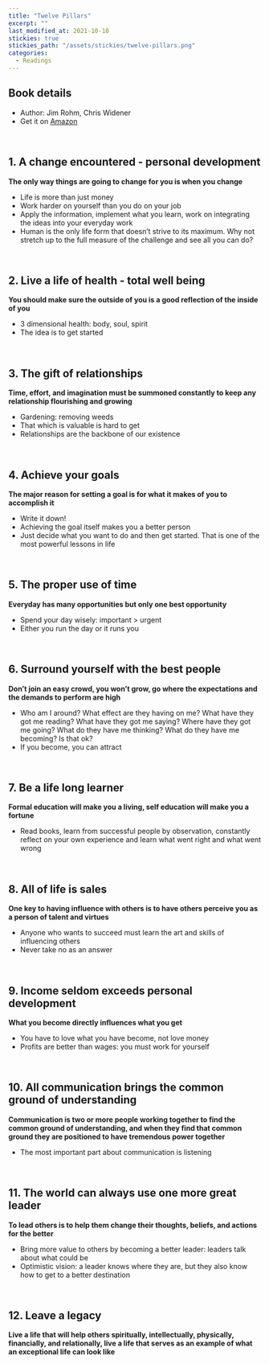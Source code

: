 ```yaml
---
title: "Twelve Pillars"
excerpt: ""
last_modified_at: 2021-10-10
stickies: true
stickies_path: "/assets/stickies/twelve-pillars.png"
categories:
  - Readings
---
```


## Book details
- Author: Jim Rohm, Chris Widener
- Get it on [Amazon](https://amzn.to/3IrtLDP)

<br>

## 1. A change encountered - personal development
**The only way things are going to change for you is when you change**
- Life is more than just money
- Work harder on yourself than you do on your job
- Apply the information, implement what you learn, work on integrating the ideas into your everyday work
- Human is the only life form that doesn’t strive to its maximum. Why not stretch up to the full measure of the challenge and see all you can do?

<br>

## 2. Live a life of health - total well being
**You should make sure the outside of you is a good reflection of the inside of you**
- 3 dimensional health: body, soul, spirit
- The idea is to get started

<br>

## 3. The gift of relationships
**Time, effort, and imagination must be summoned constantly to keep any relationship flourishing and growing**
- Gardening: removing weeds
- That which is valuable is hard to get
- Relationships are the backbone of our existence

<br>

## 4. Achieve your goals
**The major reason for setting a goal is for what it makes of you to accomplish it**
- Write it down!
- Achieving the goal itself makes you a better person
- Just decide what you want to do and then get started. That is one of the most powerful lessons in life

<br>

## 5. The proper use of time
**Everyday has many opportunities but only one best opportunity**
- Spend your day wisely: important > urgent
- Either you run the day or it runs you

<br>

## 6. Surround yourself with the best people
**Don’t join an easy crowd, you won’t grow, go where the expectations and the demands to perform are high**
- Who am I around? What effect are they having on me? What have they got me reading? What have they got me saying? Where have they got me going? What do they have me thinking? What do they have me becoming? Is that ok?
- If you become, you can attract

<br>

## 7. Be a life long learner
**Formal education will make you a living, self education will make you a fortune**
- Read books, learn from successful people by observation, constantly reflect on your own experience and learn what went right and what went wrong

<br>

## 8. All of life is sales
**One key to having influence with others is to have others perceive you as a person of talent and virtues**
- Anyone who wants to succeed must learn the art and skills of influencing others
- Never take no as an answer

<br>

## 9. Income seldom exceeds personal development
**What you become directly influences what you get**
- You have to love what you have become, not love money
 - Profits are better than wages: you must work for yourself

<br>

## 10. All communication brings the common ground of understanding
**Communication is two or more people working together to find the common ground of understanding, and when they find that common ground they are positioned to have tremendous power together**
- The most important part about communication is listening

<br>

## 11. The world can always use one more great leader
**To lead others is to help them change their thoughts, beliefs, and actions for the better**
- Bring more value to others by becoming a better leader: leaders talk about what could be
- Optimistic vision: a leader knows where they are, but they also know how to get to a better destination

<br>

## 12. Leave a legacy
**Live a life that will help others spiritually, intellectually, physically, financially, and relationally, live a life that serves as an example of what an exceptional life can look like**

<br>
